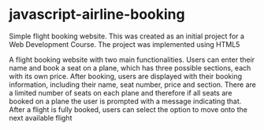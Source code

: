 # javascript-airline-booking

Simple flight booking website. This was created as an initial project for a Web Development Course. The project was implemented using HTML5

A flight booking website with two main functionalities. Users can enter their name and book a seat on a plane, which has three possible sections, each with its own price.
After booking, users are displayed with their booking information, including their name, seat number, price and section. There are a limited number of seats on each plane and therefore if all seats are booked on a plane the user is prompted with a message indicating that. After a flight is fully booked, users can select the option to move onto the next available flight

